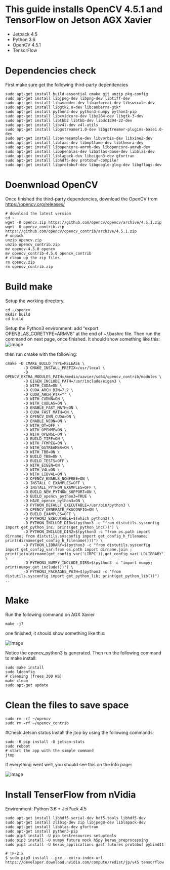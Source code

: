 # This guide installs OpenCV 4.5.1 and TensorFlow on Jetson AGX Xavier
* Jetpack 4.5
* Python 3.6
* OpenCV 4.5.1
* TensorFlow 
# Dependencies check
First make sure get the following third-party dependencies
```
sudo apt-get install build-essential cmake git unzip pkg-config
sudo apt-get install libjpeg-dev libpng-dev libtiff-dev
sudo apt-get install libavcodec-dev libavformat-dev libswscale-dev
sudo apt-get install libgtk2.0-dev libcanberra-gtk*
sudo apt-get install python3-dev python3-numpy python3-pip
sudo apt-get install libxvidcore-dev libx264-dev libgtk-3-dev
sudo apt-get install libtbb2 libtbb-dev libdc1394-22-dev
sudo apt-get install libv4l-dev v4l-utils
sudo apt-get install libgstreamer1.0-dev libgstreamer-plugins-base1.0-dev
sudo apt-get install libavresample-dev libvorbis-dev libxine2-dev
sudo apt-get install libfaac-dev libmp3lame-dev libtheora-dev
sudo apt-get install libopencore-amrnb-dev libopencore-amrwb-dev
sudo apt-get install libopenblas-dev libatlas-base-dev libblas-dev
sudo apt-get install liblapack-dev libeigen3-dev gfortran
sudo apt-get install libhdf5-dev protobuf-compiler
sudo apt-get install libprotobuf-dev libgoogle-glog-dev libgflags-dev
```
# Doenwnload OpenCV
Once finished the third-party dependencies, download the OpenCV from https://opencv.org/releases/
```
# download the latest version
cd ~
wget -O opencv.zip https://github.com/opencv/opencv/archive/4.5.1.zip
wget -O opencv_contrib.zip https://github.com/opencv/opencv_contrib/archive/4.5.1.zip
# unpack
unzip opencv.zip
unzip opencv_contrib.zip
mv opencv-4.5.0 opencv
mv opencv_contrib-4.5.0 opencv_contrib
# clean up the zip files
rm opencv.zip
rm opencv_contrib.zip
```

# Build make
Setup the working directory.
```
cd ~/opencv
mkdir build
cd build
```
Setup the Python3 environment: add “export OPENBLAS_CORETYPE=ARMV8” at the end of ~/.bashrc file. Then run the command on next page, once finished. It should show something like this:
![image](https://user-images.githubusercontent.com/16247078/111257254-ca6d4e00-85e8-11eb-9760-f154bf5c179d.png)

then run cmake with the following:
```
cmake -D CMAKE_BUILD_TYPE=RELEASE \
        -D CMAKE_INSTALL_PREFIX=/usr/local \
        -D OPENCV_EXTRA_MODULES_PATH=/media/xavier/sd64/opencv_contrib/modules \
        -D EIGEN_INCLUDE_PATH=/usr/include/eigen3 \
        -D WITH_CUDA=ON \
        -D CUDA_ARCH_BIN=7.2 \
        -D CUDA_ARCH_PTX="" \
        -D WITH_CUDNN=ON \
        -D WITH_CUBLAS=ON \
        -D ENABLE_FAST_MATH=ON \
        -D CUDA_FAST_MATH=ON \
        -D OPENCV_DNN_CUDA=ON \
        -D ENABLE_NEON=ON \
        -D WITH_QT=OFF \
        -D WITH_OPENMP=ON \
        -D WITH_OPENGL=ON \
        -D BUILD_TIFF=ON \
        -D WITH_FFMPEG=ON \
        -D WITH_GSTREAMER=ON \
        -D WITH_TBB=ON \
        -D BUILD_TBB=ON \
        -D BUILD_TESTS=OFF \
        -D WITH_EIGEN=ON \
        -D WITH_V4L=ON \
        -D WITH_LIBV4L=ON \
        -D OPENCV_ENABLE_NONFREE=ON \
        -D INSTALL_C_EXAMPLES=OFF \
        -D INSTALL_PYTHON_EXAMPLES=OFF \
        -D BUILD_NEW_PYTHON_SUPPORT=ON \
        -D BUILD_opencv_python3=TRUE \
        -D HAVE_opencv_python3=ON \
        -D PYTHON_DEFAULT_EXECUTABLE=/usr/bin/python3 \
        -D OPENCV_GENERATE_PKGCONFIG=ON \
        -D BUILD_EXAMPLES=OFF \
        -D PYTHON3_EXECUTABLE=$(which python3) \
        -D PYTHON_INCLUDE_DIR=$(python3 -c "from distutils.sysconfig import get_python_inc; print(get_python_inc())") \
        -D PYTHON_INCLUDE_DIR2=$(python3 -c "from os.path import dirname; from distutils.sysconfig import get_config_h_filename; print(dirname(get_config_h_filename()))") \
        -D PYTHON_LIBRARY=$(python3 -c "from distutils.sysconfig import get_config_var;from os.path import dirname,join ; print(join(dirname(get_config_var('LIBPC')),get_config_var('LDLIBRARY')))") \
        -D PYTHON3_NUMPY_INCLUDE_DIRS=$(python3 -c "import numpy; print(numpy.get_include())") \
        -D PYTHON3_PACKAGES_PATH=$(python3 -c "from distutils.sysconfig import get_python_lib; print(get_python_lib())") ..
```
# Make
Run the following command on AGX Xavier
```
make -j7
```
one finished, it should show something like this:

![image](https://user-images.githubusercontent.com/16247078/111257387-0bfdf900-85e9-11eb-8fb9-e042da8991ce.png)

Notice the opencv_python3 is generated. Then run the following command to make install:
```
sudo make install
sudo ldconfig
# cleaning (frees 300 KB)
make clean
sudo apt-get update
```

# Clean the files to save space
```
sudo rm -rf ~/opencv
sudo rm -rf ~/opencv_contrib
```
#Check Jetson status
Install the jtop by using the following commands:
```
sudo -H pip install -U jetson-stats
sudo reboot
# start the app with the simple command
jtop
```
If everything went well, you should see this on the info page:

![image](https://user-images.githubusercontent.com/16247078/111257593-672feb80-85e9-11eb-832a-e7a24538af0e.png)

# Install TenserFlow from nVidia
Environment: Python 3.6 + JetPack 4.5
```
sudo apt-get install libhdf5-serial-dev hdf5-tools libhdf5-dev
sudo apt-get install zlib1g-dev zip libjpeg8-dev liblapack-dev 
sudo apt-get install libblas-dev gfortran
sudo apt-get install python3-pip
sudo pip3 install -U pip testresources setuptools
sudo pip3 install -U numpy future mock h5py keras_preprocessing 
sudo pip3 install -U keras_applications gast futures protobuf pybind11

# TF-2.x
$ sudo pip3 install --pre --extra-index-url https://developer.download.nvidia.com/compute/redist/jp/v45 tensorflow
```
